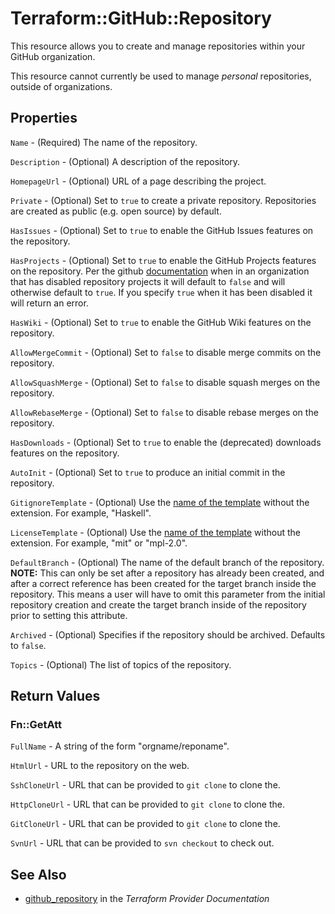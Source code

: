 # Terraform::GitHub::Repository

This resource allows you to create and manage repositories within your
GitHub organization.

This resource cannot currently be used to manage *personal* repositories,
outside of organizations.

## Properties

`Name` - (Required) The name of the repository.

`Description` - (Optional) A description of the repository.

`HomepageUrl` - (Optional) URL of a page describing the project.

`Private` - (Optional) Set to `true` to create a private repository.
Repositories are created as public (e.g. open source) by default.

`HasIssues` - (Optional) Set to `true` to enable the GitHub Issues features
on the repository.

`HasProjects` - (Optional) Set to `true` to enable the GitHub Projects features on the repository. Per the github [documentation](https://developer.github.com/v3/repos/#create) when in an organization that has disabled repository projects it will default to `false` and will otherwise default to `true`. If you specify `true` when it has been disabled it will return an error.

`HasWiki` - (Optional) Set to `true` to enable the GitHub Wiki features on
the repository.

`AllowMergeCommit` - (Optional) Set to `false` to disable merge commits on the repository.

`AllowSquashMerge` - (Optional) Set to `false` to disable squash merges on the repository.

`AllowRebaseMerge` - (Optional) Set to `false` to disable rebase merges on the repository.

`HasDownloads` - (Optional) Set to `true` to enable the (deprecated)
downloads features on the repository.

`AutoInit` - (Optional) Set to `true` to produce an initial commit in the repository.

`GitignoreTemplate` - (Optional) Use the [name of the template](https://github.com/github/gitignore) without the extension. For example, "Haskell".

`LicenseTemplate` - (Optional) Use the [name of the template](https://github.com/github/choosealicense.com/tree/gh-pages/_licenses) without the extension. For example, "mit" or "mpl-2.0".

`DefaultBranch` - (Optional) The name of the default branch of the repository. **NOTE:** This can only be set after a repository has already been created,
and after a correct reference has been created for the target branch inside the repository. This means a user will have to omit this parameter from the
initial repository creation and create the target branch inside of the repository prior to setting this attribute.

`Archived` - (Optional) Specifies if the repository should be archived. Defaults to `false`.

`Topics` - (Optional) The list of topics of the repository.


## Return Values

### Fn::GetAtt

`FullName` - A string of the form "orgname/reponame".

`HtmlUrl` - URL to the repository on the web.

`SshCloneUrl` - URL that can be provided to `git clone` to clone the.

`HttpCloneUrl` - URL that can be provided to `git clone` to clone the.

`GitCloneUrl` - URL that can be provided to `git clone` to clone the.

`SvnUrl` - URL that can be provided to `svn checkout` to check out.

## See Also

* [github_repository](https://www.terraform.io/docs/providers/github/r/repository.html) in the _Terraform Provider Documentation_